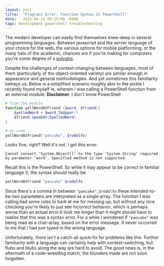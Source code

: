 ```yaml
---
layout: post
title:  "Flagrant Error: Function Syntax In PowerShell"
date:   2015-04-14 09:15:00 -0600
tags: development powershell troubleshooting
---
```


The modarn developer can easily find themselves knee-deep in several programming languages. Between javascript and the server language of your choice for the web, the various options for mobile platforming, or the many hats of the academic, chances are if you're making for computers you're some degree of a [polyglot](http://en.wikipedia.org/wiki/Polyglotism).

Despite the challenges of context-changing between languages, most of them (particularly of the object-oriented variety) are similar enough in appearance and general methodologies. And yet sometimes this familiarity betrays us. Below is a simplified scenario roughly akin to the pickle I recently found myself in, wherein I was calling a PowerShell function from an external module:
**Disclaimer**: I don't know PowerShell

<!--more-->

```powershell
# from the module
function yellWordAtFriend ($word, $friend){
    $yelledWord = $word.ToUpper()
    $friend.speakAt($yelledWord)
}

# my code
yellWordAtFriend("pancake", $rodolfo)
```
Looks fine, right? Well it's not. I got this error:
```
Cannot convert 'System.Object[]' to the type 'System.String' required by parameter 'word'. Specified method is not supported.
```
Recall this is the PowerShell. So while it may appear to be correct in familiar language X, the syntax should really be:
```powershell
yellWordAtFriend "pancake" $rodolfo
```
Since there's a comma in between `"pancake",$rodolfo` these intended-to-be-two parameters are interpreted as a single array. The function I was calling had some rules to bark at me for messing up, but without any nice checking you're likely to just see *incorrect behavior*, which is perhaps worse than an actual error.It took me longer than it might should have to realize that this was a syntax error. For a while I wondered if `"pancake"` was being read as a char-array, based on the error message. It never occurred to me that I had just typed in the wrong language.

Unfortunately, there isn't a catch-all quick-fix for problems like this. Further familiarity with a language can certainly help with context-switching, but flubs and blubs along the way are hard to avoid. The good news is, in the aftermath of a code-wrestling match, the blunders made are not soon forgotten.

